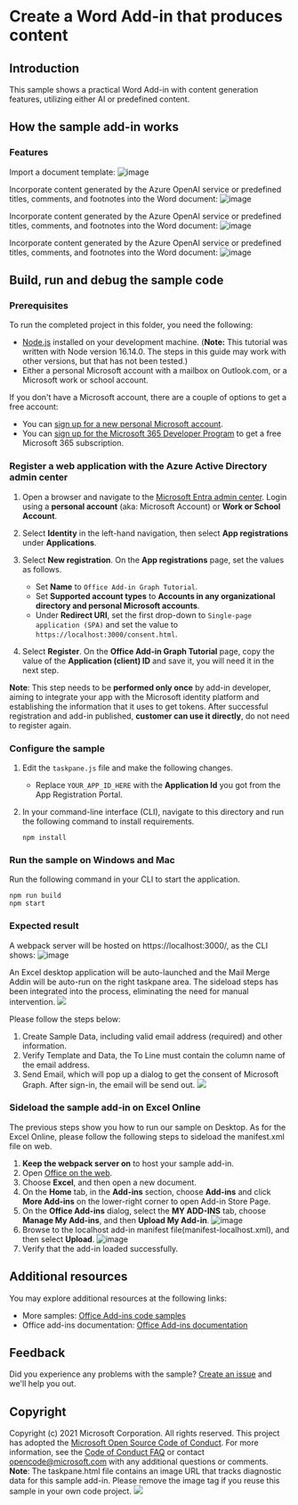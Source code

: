 # Create a Word Add-in that produces content

## Introduction
This sample shows a practical Word Add-in with content generation features, utilizing either AI or predefined content. 

## How the sample add-in works
### Features
Import a document template:
![image](https://github.com/MingjiaLiu1995/Word-Scenario-based-Add-in-Samples/assets/107099441/e509fc43-8126-4b7c-8a0b-f0c7842b53e6)

Incorporate content generated by the Azure OpenAI service or predefined titles, comments, and footnotes into the Word document:
![image](https://github.com/MingjiaLiu1995/Word-Scenario-based-Add-in-Samples/assets/107099441/369e6680-a326-4398-a74d-fc882eb97a5e)

Incorporate content generated by the Azure OpenAI service or predefined titles, comments, and footnotes into the Word document:
![image](https://github.com/MingjiaLiu1995/Word-Scenario-based-Add-in-Samples/assets/107099441/369e6680-a326-4398-a74d-fc882eb97a5e)

Incorporate content generated by the Azure OpenAI service or predefined titles, comments, and footnotes into the Word document:
![image](https://github.com/MingjiaLiu1995/Word-Scenario-based-Add-in-Samples/assets/107099441/369e6680-a326-4398-a74d-fc882eb97a5e)

## Build, run and debug the sample code 
### Prerequisites

To run the completed project in this folder, you need the following:

- [Node.js](https://nodejs.org) installed on your development machine. (**Note:** This tutorial was written with Node version 16.14.0. The steps in this guide may work with other versions, but that has not been tested.)
- Either a personal Microsoft account with a mailbox on Outlook.com, or a Microsoft work or school account.

If you don't have a Microsoft account, there are a couple of options to get a free account:

- You can [sign up for a new personal Microsoft account](https://signup.live.com/signup?wa=wsignin1.0&rpsnv=12&ct=1454618383&rver=6.4.6456.0&wp=MBI_SSL_SHARED&wreply=https://mail.live.com/default.aspx&id=64855&cbcxt=mai&bk=1454618383&uiflavor=web&uaid=b213a65b4fdc484382b6622b3ecaa547&mkt=E-US&lc=1033&lic=1).
- You can [sign up for the Microsoft 365 Developer Program](https://developer.microsoft.com/microsoft-365/dev-program) to get a free Microsoft 365 subscription.

### Register a web application with the Azure Active Directory admin center


1. Open a browser and navigate to the [Microsoft Entra admin center](https://aad.portal.azure.com). Login using a **personal account** (aka: Microsoft Account) or **Work or School Account**.

1. Select **Identity** in the left-hand navigation, then select **App registrations** under **Applications**.

1. Select **New registration**. On the **App registrations** page, set the values as follows.

    - Set **Name** to `Office Add-in Graph Tutorial`.
    - Set **Supported account types** to **Accounts in any organizational directory and personal Microsoft accounts**.
    - Under **Redirect URI**, set the first drop-down to `Single-page application (SPA)` and set the value to `https://localhost:3000/consent.html`.

1. Select **Register**. On the **Office Add-in Graph Tutorial** page, copy the value of the **Application (client) ID** and save it, you will need it in the next step.


**Note**: This step needs to be **performed only once** by add-in developer, aiming to integrate your app with the Microsoft identity platform and establishing the information that it uses to get tokens. After successful registration and add-in published, **customer can use it directly**, do not need to register again. 

### Configure the sample

1. Edit the `taskpane.js` file and make the following changes.
    - Replace `YOUR_APP_ID_HERE` with the **Application Id** you got from the App Registration Portal.
1. In your command-line interface (CLI), navigate to this directory and run the following command to install requirements.

    ```
    npm install
    ```

### Run the sample on Windows and Mac
Run the following command in your CLI to start the application.
```
npm run build
npm start
```
### Expected result
A webpack server will be hosted on https://localhost:3000/, as the CLI shows:
![image](https://github.com/MingjiaLiu1995/Word-Scenario-based-Add-in-Samples/assets/107099441/a9420747-f39d-49fb-9a41-37fa4ba3efcc)

An Excel desktop application will be auto-launched and the Mail Merge Addin will be auto-run on the right taskpane area. The sideload steps has been integrated into the process, eliminating the need for manual intervention.
![](./assets/taskpane.png)

Please follow the steps below:
1. Create Sample Data, including valid email address (required) and other information.
2. Verify Template and Data, the To Line must contain the column name of the email address.
3. Send Email, which will pop up a dialog to get the consent of Microsoft Graph. After sign-in, the email will be send out.
    ![](./assets/mail.png)

### Sideload the sample add-in on Excel Online
The previous steps show you how to run our sample on Desktop. As for the Excel Online, please follow the following steps to sideload the manifest.xml file on web.
1.  **Keep the webpack server on** to host your sample add-in.
1.  Open [Office on the web](https://office.live.com/).
1.  Choose **Excel**, and then open a new document.
1.  On the **Home** tab, in the **Add-ins** section, choose **Add-ins** and click **More Add-ins** on the lower-right corner to open Add-in Store Page.
1.  On the **Office Add-ins** dialog, select the **MY ADD-INS** tab, choose **Manage My Add-ins**, and then **Upload My Add-in**.
    ![image](https://github.com/MingjiaLiu1995/Word-Scenario-based-Add-in-Samples/assets/107099441/2e423519-9578-45e9-bd27-bc8aacdb2ef8)
1.  Browse to the localhost add-in manifest file(manifest-localhost.xml), and then select **Upload**.
    ![image](https://github.com/MingjiaLiu1995/Word-Scenario-based-Add-in-Samples/assets/107099441/283cdbdb-8774-4da7-a631-2104ca7f7746)
1.  Verify that the add-in loaded successfully. 

## Additional resources
You may explore additional resources at the following links:
- More samples: [Office Add-ins code samples](https://github.com/OfficeDev/Office-Add-in-samples)
- Office add-ins documentation: [Office Add-ins documentation](https://learn.microsoft.com/en-us/office/dev/add-ins/)

## Feedback
Did you experience any problems with the sample? [Create an issue]( https://github.com/OfficeDev/Word-Scenario-based-Add-in-Samples/issues/new) and we'll help you out.

## Copyright
Copyright (c) 2021 Microsoft Corporation. All rights reserved.
This project has adopted the [Microsoft Open Source Code of Conduct](https://opensource.microsoft.com/codeofconduct/). For more information, see the [Code of Conduct FAQ](https://opensource.microsoft.com/codeofconduct/faq/) or contact [opencode@microsoft.com](mailto:opencode@microsoft.com) with any additional questions or comments.
**Note**: The taskpane.html file contains an image URL that tracks diagnostic data for this sample add-in. Please remove the image tag if you reuse this sample in your own code project.
<img src="https://pnptelemetry.azurewebsites.net/pnp-officeaddins/samples/word-add-in-aigc">
